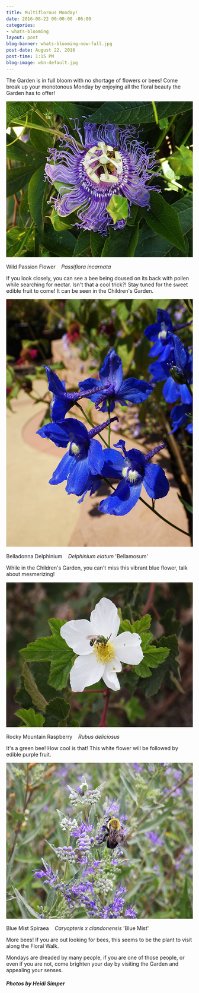 ```yaml
---
title: Multiflorous Monday!
date: 2016-08-22 00:00:00 -06:00
categories:
- whats-blooming
layout: post
blog-banner: whats-blooming-now-fall.jpg
post-date: August 22, 2016
post-time: 1:15 PM
blog-image: wbn-default.jpg
---
```


<p class="text-center">The Garden is in full bloom with no shortage of flowers or bees! Come break up your monotonous Monday by enjoying all the floral beauty the Garden has to offer!</p>

<div class="text-center">

  <img src="/images/blogs/Passiflora%20incarnata%20Flower%20and%20Bee%20HMS16.jpg" width="560" height="420" alt="" title="" />
  <p>Wild Passion Flower &nbsp;&nbsp;<i> Passiflora incarnata</i></p>
  <p>If you look closely, you can see a bee being doused on its back with pollen while searching for nectar. Isn't that a cool trick?! Stay tuned for the sweet edible fruit to come! It can be seen in the Children's Garden.</p>

</div>

<div class="text-center">

  <img src="/images/blogs/Delphinium%20elatum%20%27Bellamosum%27%20HMS16.jpg" width="560" height="667" alt="" title="" />
  <p>Belladonna Delphinium &nbsp;&nbsp;<i> Delphinium elatum</i> 'Bellamosum'</p>
  <p>While in the Children's Garden, you can't miss this vibrant blue flower, talk about mesmerizing!</p>

</div>

<div class="text-center">

  <img src="/images/blogs/Rubus%20deliciosus%20HMS16.jpg" width="560" height="390" alt="" title="" />
  <p>Rocky Mountain Raspberry &nbsp;&nbsp;<i> Rubus deliciosus</i></p>
  <p>It's a green bee! How cool is that! This white flower will be followed by edible purple fruit.</p>

</div>

<div class="text-center">

  <img src="/images/blogs/Caryopteris%20x%20clandonensis%20%27Blue%20Mist%27%20HMS16.jpg" width="560" height="420" alt="" title="" />
  <p>Blue Mist Spiraea  &nbsp;&nbsp;<i> Caryopteris x clandonensis</i> 'Blue Mist'</p>
  <p>More bees! If you are out looking for bees, this seems to be the plant to visit along the Floral Walk.</p>

</div>

<div class="text-center">Mondays are dreaded by many people, if you are one of those people, or even if you are not, come brighten your day by visiting the Garden and appealing your senses.</div>

<h5 class="text-center green">Photos by Heidi Simper</h5>
